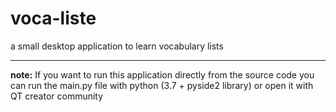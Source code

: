 # voca-liste
  a small desktop application to learn vocabulary lists

---
**note:** If you want to run this application directly from the source code you can run the main.py file with python (3.7 + pyside2 library) or open it with QT creator community
